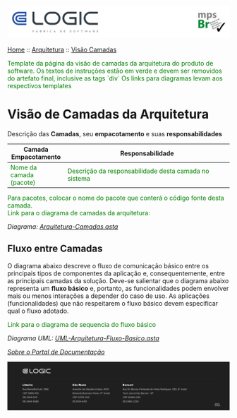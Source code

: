 ![Cabecalho](../../Index-Anexos/Cabecalho.png)

[Home](../../Index.md) :: [Arquitetura](../Arquitetura-Index.md) :: [Visão Camadas](Camadas.md)

<div style="color:green">
  Template da página da visão de camadas da arquitetura do produto de software. Os textos de instruções estão em verde e devem ser removidos do artefato final, inclusive as tags `div`
  Os links para diagramas levam aos respectivos templates
</div>

# Visão de Camadas da Arquitetura

Descrição das **Camadas**, seu **empacotamento** e suas **responsabilidades**

| Camada <br> Empacotamento                                    | Responsabilidade                                                                     |
|--------------------------------------------------------------|--------------------------------------------------------------------------------------|
| <div style="color:green">Nome da camada <br> (pacote) </div> | <div style="color:green"> Descrição da responsabilidade desta camada no sistema </div> |

<div style="color:green">Para pacotes, colocar o nome do pacote que conterá o código fonte desta camada.</div>

<div style="color:green">Link para o diagrama de camadas da arquitetura:</div>

_Diagrama: [Arquitetura-Camadas.asta](Arquitetura-Anexos/Arquitetura-Camadas.asta)_

## Fluxo entre Camadas

O diagrama abaixo descreve o fluxo de comunicação básico entre os principais tipos de componentes da aplicação e, consequentemente, entre as principais camadas da solução.
Deve-se salientar que o diagrama abaixo representa um **fluxo básico** e, portanto, as funcionalidades podem envolver mais ou menos interações a depender do caso de uso.
As aplicações (funcionalidades) que não respeitarem o fluxo básico devem especificar qual o fluxo adotado.

<div style="color:green">Link para o diagrama de sequencia do fluxo básico</div>

_Diagrama UML: [UML-Arquitetura-Fluxo-Basico.asta](Arquitetura-Anexos/UML-Arquitetura-Fluxo-Basico.asta)_

_[Sobre o Portal de Documentação](../../About/About.md)_


![Rodape](../../Index-Anexos/Rodape.png)
